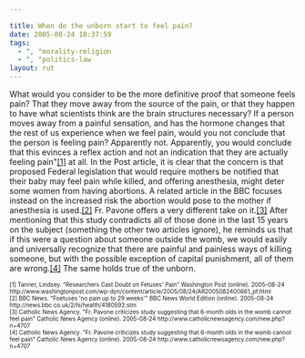 ```yaml
---

title: When do the unborn start to feel pain?
date: 2005-08-24 18:37:59
tags:
  - ", "morality-religion
  - ", "politics-law
layout: rut
---
```


<p>What would you consider to be the more definitive proof that someone feels pain?  That they move away from the source of the pain, or that they happen to have what scientists think are the brain structures necessary?  If a person moves away from a painful sensation, and has the hormone changes that the rest of us experience when we feel pain, would you not conclude that the person is feeling pain?  Apparently not. Apparently, you would conclude that this evinces a reflex action and not an indication that they are actually feeling pain"<a href="http://www.washingtonpost.com/wp-dyn/content/article/2005/08/24/AR2005082400661_pf.html">[1]</a> at all.  In the Post article, it is clear that the concern is that proposed Federal legislation that would require mothers be notified that their baby may feel pain while killed, and offering anesthesia, might deter some women from having abortions. A related article in the BBC focuses instead on the increased risk the abortion would pose to the mother if anesthesia is used.<a href="http://news.bbc.co.uk/2/hi/health/4180592.stm">[2]</a> Fr. Pavone offers a very different take on it.<a href="http://www.catholicnewsagency.com/new.php?n=4707">[3]</a> After mentioning that this study contradicts all of those done in the last 15 years on the subject (something the other two articles ignore), he reminds us that if this were a question about someone outside the womb, we would easily and universally recognize that there are painful and painless ways of killing someone, but with the possible exception of capital punishment, all of them are wrong.<a href="http://www.catholicnewsagency.com/new.php?n=4707">[4]</a> The same holds true of the unborn.</p>  <font size="-2"> [1] Tanner, Lindsey.  "Researchers Cast Doubt on Fetuses' Pain" Washington Post (online).  2005-08-24 http://www.washingtonpost.com/wp-dyn/content/article/2005/08/24/AR2005082400661_pf.html <br  /> [2] BBC News.  "Foetuses 'no pain up to 29 weeks'" BBC News World Edition (online).  2005-08-24 http://news.bbc.co.uk/2/hi/health/4180592.stm <br  /> [3] Catholic News Agency.  "Fr. Pavone criticizes study suggesting that 6-month olds in the womb cannot feel pain" Catholic News Agency (online).  2005-08-24 http://www.catholicnewsagency.com/new.php?n=4707 <br  /> [4] Catholic News Agency.  "Fr. Pavone criticizes study suggesting that 6-month olds in the womb cannot feel pain" Catholic News Agency (online). 2005-08-24 http://www.catholicnewsagency.com/new.php?n=4707 <br  /> </font>

